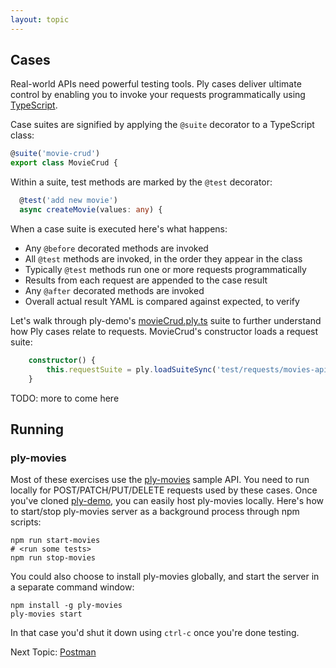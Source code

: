 ```yaml
---
layout: topic
---
```

## Cases
Real-world APIs need powerful testing tools. Ply cases deliver ultimate control by enabling you to invoke your 
requests programmatically using [TypeScript](https://www.typescriptlang.org/).

Case suites are signified by applying the `@suite` decorator to a TypeScript class:
```typescript
@suite('movie-crud')
export class MovieCrud {
```
Within a suite, test methods are marked by the `@test` decorator:
```typescript
  @test('add new movie')
  async createMovie(values: any) {
```

When a case suite is executed here's what happens:
  - Any `@before` decorated methods are invoked
  - All `@test` methods are invoked, in the order they appear in the class
  - Typically `@test` methods run one or more requests programmatically
  - Results from each request are appended to the case result
  - Any `@after` decorated methods are invoked
  - Overall actual result YAML is compared against expected, to verify

Let's walk through ply-demo's [movieCrud.ply.ts](https://github.com/ply-ct/ply-demo/blob/master/test/cases/movieCrud.ply.ts)
suite to further understand how Ply cases relate to requests. MovieCrud's constructor loads a request suite:
```typescript
    constructor() {
        this.requestSuite = ply.loadSuiteSync('test/requests/movies-api.ply.yaml');
    }
```

TODO: more to come here

## Running

### ply-movies
Most of these exercises use the [ply-movies](https://github.com/ply-ct/ply-movies#readme) sample API.
You need to run locally for POST/PATCH/PUT/DELETE requests used by these cases.
Once you've cloned [ply-demo](https://github.com/ply-ct/ply-demo), you can easily host ply-movies locally.
Here's how to start/stop ply-movies server as a background process through npm scripts:
```
npm run start-movies
# <run some tests>
npm run stop-movies
```
You could also choose to install ply-movies globally, and start the server in a separate command window:
```
npm install -g ply-movies
ply-movies start
```
In that case you'd shut it down using `ctrl-c` once you're done testing.


Next Topic: [Postman](postman)
